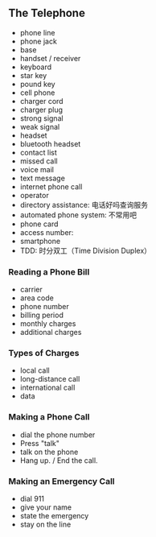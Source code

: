 ## The Telephone

- phone line
- phone jack
- base
- handset / receiver
- keyboard
- star key
- pound key
- cell phone
- charger cord
- charger plug
- strong signal
- weak signal
- headset
- bluetooth headset
- contact list
- missed call
- voice mail
- text message
- internet phone call
- operator
- directory assistance: 电话好吗查询服务
- automated phone system: 不常用吧
- phone card
- access number: 
- smartphone
- TDD: 时分双工（Time Division Duplex）

### Reading a Phone Bill

- carrier
- area code
- phone number
- billing period
- monthly charges
- additional charges

### Types of Charges

- local call
- long-distance call
- international call
- data

### Making a Phone Call

- dial the phone number
- Press "talk"
- talk on the phone
- Hang up. / End the call.

### Making an Emergency Call

- dial 911
- give your name
- state the emergency
- stay on the line